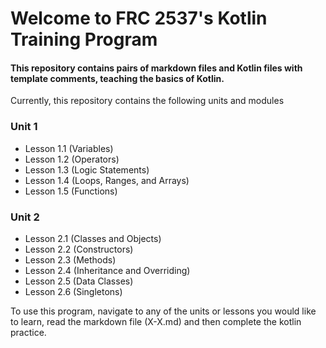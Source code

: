# Welcome to FRC 2537's Kotlin Training Program

#### This repository contains pairs of markdown files and Kotlin files with template comments, teaching the basics of Kotlin.

Currently, this repository contains the following units and modules

### Unit 1
* Lesson 1.1 (Variables)
* Lesson 1.2 (Operators)
* Lesson 1.3 (Logic Statements)
* Lesson 1.4 (Loops, Ranges, and Arrays)
* Lesson 1.5 (Functions)
### Unit 2
* Lesson 2.1 (Classes and Objects)
* Lesson 2.2 (Constructors)
* Lesson 2.3 (Methods)
* Lesson 2.4 (Inheritance and Overriding)
* Lesson 2.5 (Data Classes)
* Lesson 2.6 (Singletons)


To use this program, navigate to any of the units or lessons you would like to learn, read the markdown file (X-X.md) and then complete the kotlin practice.
